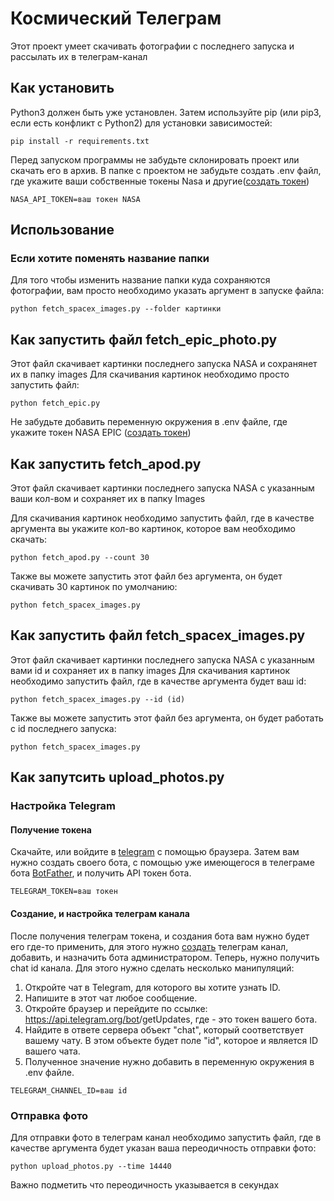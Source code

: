 # Космический Телеграм

Этот проект умеет скачивать фотографии с последнего запуска и рассылать их в телеграм-канал

## Как установить

Python3 должен быть уже установлен. Затем используйте pip (или pip3, если есть конфликт с Python2) для установки зависимостей:

`pip install -r requirements.txt`

Перед запуском программы не забудьте склонировать проект или скачать его в архив. В папке с проектом не забудьте создать .env файл, где укажите ваши собственные токены Nasa и другие([создать токен](https://api.nasa.gov))

`NASA_API_TOKEN=ваш токен NASA`

## Использование

### Если хотите поменять название папки

Для того чтобы изменить название папки куда сохраняются фотографии, вам просто необходимо указать аргумент в запуске файла:

`python fetch_spacex_images.py --folder картинки`

## Как запустить файл fetch_epic_photo.py

Этот файл скачивает картинки последнего запуска NASA и сохранянет их в папку images Для скачивания картинок необходимо просто запустить файл:

`python fetch_epic.py`

Не забудьте добавить переменную окружения в .env файле, где укажите токен NASA EPIC ([создать токен](https://api.nasa.gov/#epic))

## Как запустить fetch_apod.py

Этот файл скачивает картинки последнего запуска NASA с указанным ваши кол-вом и сохраняет их в папку Images

Для скачивания картинок необходимо запустить файл, где в качестве аргумента вы укажите кол-во картинок, которое вам необходимо скачать:

`python fetch_apod.py --count 30`

Также вы можете запустить этот файл без аргумента, он будет скачивать 30 картинок по умолчанию:

`python fetch_spacex_images.py`

## Как запустить файл fetch_spacex_images.py

Этот файл скачивает картинки последнего запуска NASA с указанным вами id и сохраняет их в папку images
Для скачивания картинок необходимо запустить файл, где в качестве аргумента будет ваш id:

`python fetch_spacex_images.py --id (id)`

Также вы можете запустить этот файл без аргумента, он будет работать с id последнего запуска:

`python fetch_spacex_images.py`

## Как запутсить upload_photos.py

### Настройка Telegram

#### Получение токена

Скачайте, или войдите в [telegram](https://web.telegram.im) с помощью браузера. Затем вам нужно создать своего бота, с помощью уже имеющегося в телеграме бота [BotFather](https://t.me/BotFather), и получить API токен бота.

`TELEGRAM_TOKEN=ваш токен`

#### Создание, и настройка телеграм канала

После получения телеграм токена, и создания бота вам нужно будет его где-то применить, для этого нужно [создать](https://skillbox.ru/media/marketing/kak-sozdat-kanal-v-telegram-so-smartfona-i-s-desktopa-instruktsiya-so-skrinshotami/) телеграм канал, добавить, и назначить бота администратором.
Теперь, нужно получить chat id канала. Для этого нужно сделать несколько манипуляций:
1. Откройте чат в Telegram, для которого вы хотите узнать ID.
2. Напишите в этот чат любое сообщение.
3. Откройте браузер и перейдите по ссылке: https://api.telegram.org/bot<token>/getUpdates, где <token> - это токен вашего бота.
4. Найдите в ответе сервера объект "chat", который соответствует вашему чату. В этом объекте будет поле "id", которое и является ID вашего чата.
5. Полученное значение нужно добавить в переменную окружения в .env файле.

`TELEGRAM_CHANNEL_ID=ваш id`

### Отправка фото

Для отправки фото в телеграм канал необходимо запустить файл, где в качестве аргумента будет указан ваша переодичность отправки фото:

`python upload_photos.py --time 14440`

Важно подметить что переодичность указывается в секундах
